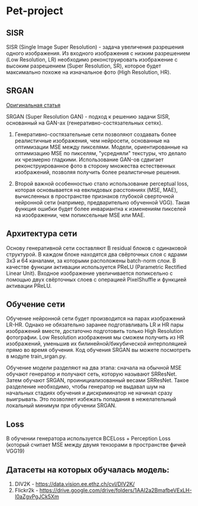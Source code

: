 # Pet-project

## SISR

SISR (Single Image Super Resolution) - задача увеличения разрешения одного изображения. Из входного изображения с низким разрешением (Low Resolution, LR) необходимо реконструировать изображение с высоким разрешением (Super Resolution, SR), которое будет максимально похоже на изначальное фото (High Resolution, HR).

## SRGAN

[Оригинальная статья](https://arxiv.org/pdf/1609.04802.pdf)

SRGAN (Super Resolution GAN) - подход к решению задачи SISR, основанный на GAN-ах (генеративно-состязательных сетях).

1) Генеративно-состязательные сети позволяют создавать более реалистичные изображения, чем нейросети, основанные на оптимизации MSE между пикселями. Модели, ориентированные на оптимизацию MSE по пикселям, "усредняли" текстуры, что делало их чрезмерно гладкими. Использование GAN-ов сдвигает реконструированное фото в сторону множества естественных изображений, позволяя получить более реалистичные решения. 

2) Второй важной особенностью стало использование perceptual loss, которая основывается на евклидовых расстояниях (MSE, MAE), вычисленных в пространстве признаков глубокой сверточной нейронной сети (например, предварительно обученной VGG). Такая функция ошибки будет более инвариантна к изменениям пикселей на изображении, чем попиксельные MSE или MAE.

## Архитектура сети

Основу генеративной сети составляют B residual блоков с одинаковой структурой. В каждом блоке находятся два свёрточных слоя с ядрами 3x3 и 64 каналами, за которыми расположены batch-norm слои. В качестве функции активации используется PReLU (Parametric Rectified Linear Unit). Входное изображение увеличивается попиксельно с помощью двух свёрточных слоев с операцией PixelShuffle и функцией активации PReLU.

## Обучение сети

Обучение нейронной сети будет производится на парах изображений LR-HR. Однако не обязательно заранее подготавливать LR и HR пары изображений вместе, достаточно подготовить только High Resolution фотографии. Low Resolution изображения мы сможем получить из HR изображений, уменьшив их билинейной/бикубической интерполяцией прямо во время обучения. Код обучения SRGAN вы можете посмотреть в модуле train_srgan.py.

Обучение модели разделяют на два этапа: сначала на обычной MSE обучают генератор и получают сеть, которую называют SRResNet. Затем обучают SRGAN, проинициализованный весами SRResNet. Такое разделение необходимо, чтобы генератор не выдавал шум на начальных стадиях обучения и дискриминатор не начинал сразу выигрывать. Это позволяет избежать попадания в нежелательный локальный минимум при обучении SRGAN.

## Loss
В обучении генератора используется BCELoss + Perception Loss (который считает MSE между двумя тензорами в пространстве фичей VGG19) 

## Датасеты на которых обучалась модель:
  1) DIV2K - https://data.vision.ee.ethz.ch/cvl/DIV2K/
  2) Flickr2k - https://drive.google.com/drive/folders/1AAI2a2BmafbeVExLH-l0aZgvPgJCk5Xm

